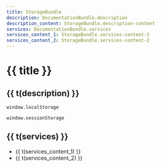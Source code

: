 ```yaml
---
title: StorageBundle
description: DocumentationBundle.description
description_content: StorageBundle.description-content
services: DocumentationBundle.services
services_content_1: StorageBundle.services-content-1
services_content_2: StorageBundle.services-content-2
---
```


# {{ title }}

## {{ t(description) }}

<p v-html="t(description_content)" />

```
window.localStorage
```

```
window.sessionStorage
```

## {{ t(services) }}

- {{ t(services_content_1) }}
- {{ t(services_content_2) }}

<i18n src="@APP|Bundles/DocumentationBundle/Locales/Documentation.locales.json"></i18n>
<i18n src="@APP|Bundles/StorageBundle/Locales/Storage.locales.json"></i18n>

<script setup lang="ts">
import { useI18n } from 'vue-i18n'

const { t } = useI18n()
</script>
